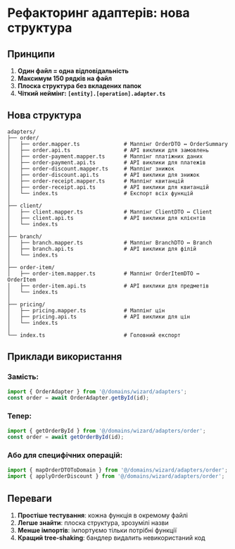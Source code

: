 # Рефакторинг адаптерів: нова структура

## Принципи

1. **Один файл = одна відповідальність**
2. **Максимум 150 рядків на файл**
3. **Плоска структура без вкладених папок**
4. **Чіткий неймінг: `[entity].[operation].adapter.ts`**

## Нова структура

```
adapters/
├── order/
│   ├── order.mapper.ts              # Маппінг OrderDTO ↔ OrderSummary
│   ├── order.api.ts                 # API виклики для замовлень
│   ├── order-payment.mapper.ts      # Маппінг платіжних даних
│   ├── order-payment.api.ts         # API виклики для платежів
│   ├── order-discount.mapper.ts     # Маппінг знижок
│   ├── order-discount.api.ts        # API виклики для знижок
│   ├── order-receipt.mapper.ts      # Маппінг квитанцій
│   ├── order-receipt.api.ts         # API виклики для квитанцій
│   └── index.ts                     # Експорт всіх функцій
│
├── client/
│   ├── client.mapper.ts             # Маппінг ClientDTO ↔ Client
│   ├── client.api.ts                # API виклики для клієнтів
│   └── index.ts
│
├── branch/
│   ├── branch.mapper.ts             # Маппінг BranchDTO ↔ Branch
│   ├── branch.api.ts                # API виклики для філій
│   └── index.ts
│
├── order-item/
│   ├── order-item.mapper.ts         # Маппінг OrderItemDTO ↔ OrderItem
│   ├── order-item.api.ts            # API виклики для предметів
│   └── index.ts
│
├── pricing/
│   ├── pricing.mapper.ts            # Маппінг цін
│   ├── pricing.api.ts               # API виклики для цін
│   └── index.ts
│
└── index.ts                         # Головний експорт
```

## Приклади використання

### Замість:

```typescript
import { OrderAdapter } from '@/domains/wizard/adapters';
const order = await OrderAdapter.getById(id);
```

### Тепер:

```typescript
import { getOrderById } from '@/domains/wizard/adapters/order';
const order = await getOrderById(id);
```

### Або для специфічних операцій:

```typescript
import { mapOrderDTOToDomain } from '@/domains/wizard/adapters/order';
import { applyOrderDiscount } from '@/domains/wizard/adapters/order';
```

## Переваги

1. **Простіше тестування**: кожна функція в окремому файлі
2. **Легше знайти**: плоска структура, зрозумілі назви
3. **Менше імпортів**: імпортуємо тільки потрібні функції
4. **Кращий tree-shaking**: бандлер видалить невикористаний код
